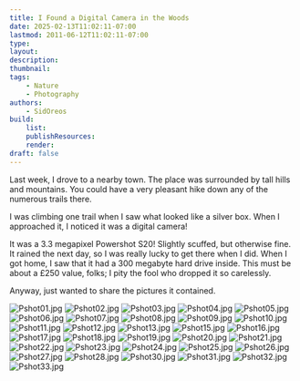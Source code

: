 ```yaml
---
title: I Found a Digital Camera in the Woods
date: 2025-02-13T11:02:11-07:00
lastmod: 2011-06-12T11:02:11-07:00
type:
layout:
description:
thumbnail:
tags:
    - Nature
    - Photography
authors:
    - SidOreos
build:
    list: 
    publishResources: 
    render: 
draft: false
---
```


Last week, I drove to a nearby town. The place was surrounded by tall hills and mountains. You could have a very pleasant hike down any of the numerous trails there.

I was climbing one trail when I saw what looked like a silver box. When I approached it, I noticed it was a digital camera!

It was a 3.3 megapixel Powershot S20! Slightly scuffed, but otherwise fine. It rained the next day, so I was really lucky to get there when I did. When I got home, I saw that it had a 300 megabyte hard drive inside. This must be about a £250 value, folks; I pity the fool who dropped it so carelessly.

Anyway, just wanted to share the pictures it contained.

![Pshot01.jpg](Pshot01.jpg)
![Pshot02.jpg](Pshot02.jpg)
![Pshot03.jpg](Pshot03.jpg)
![Pshot04.jpg](Pshot04.jpg)
![Pshot05.jpg](Pshot05.jpg)
![Pshot06.jpg](Pshot06.jpg)
![Pshot07.jpg](Pshot07.jpg)
![Pshot08.jpg](Pshot08.jpg)
![Pshot09.jpg](Pshot09.jpg)
![Pshot10.jpg](Pshot10.jpg)
![Pshot11.jpg](Pshot11.jpg)
![Pshot12.jpg](Pshot12.jpg)
![Pshot13.jpg](Pshot13.jpg)
![Pshot15.jpg](Pshot15.jpg)
![Pshot16.jpg](Pshot16.jpg)
![Pshot17.jpg](Pshot17.jpg)
![Pshot18.jpg](Pshot18.jpg)
![Pshot19.jpg](Pshot19.jpg)
![Pshot20.jpg](Pshot20.jpg)
![Pshot21.jpg](Pshot21.jpg)
![Pshot22.jpg](Pshot22.jpg)
![Pshot23.jpg](Pshot23.jpg)
![Pshot24.jpg](Pshot24.jpg)
![Pshot25.jpg](Pshot25.jpg)
![Pshot26.jpg](Pshot26.jpg)
![Pshot27.jpg](Pshot27.jpg)
![Pshot28.jpg](Pshot28.jpg)
![Pshot30.jpg](Pshot30.jpg)
![Pshot31.jpg](Pshot31.jpg)
![Pshot32.jpg](Pshot32.jpg)
![Pshot33.jpg](Pshot33.jpg)
